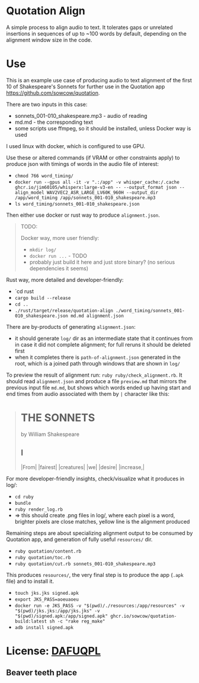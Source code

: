 # Quotation Align

A simple process to align audio to text.
It tolerates gaps or unrelated insertions in sequences of up to ~100 words by default, depending on the alignment window size in the code.

# Use

This is an example use case of producing audio to text alignment of the first 10 of Shakespeare's Sonnets for further use in the Quotation app https://github.com/sowcow/quotation.

There are two inputs in this case:
- sonnets_001-010_shakespeare.mp3 - audio of reading
- md.md - the corresponding text
- some scripts use ffmpeg, so it should be installed, unless Docker way is used

I used linux with docker, which is configured to use GPU.

Use these or altered commands (if VRAM or other constraints apply) to produce json with timings of words in the audio file of interest:

- `chmod 766 word_timing/`
- `docker run --gpus all -it -v ".:/app" -v whisper_cache:/.cache ghcr.io/jim60105/whisperx:large-v3-en -- --output_format json --align_model WAV2VEC2_ASR_LARGE_LV60K_960H --output_dir /app/word_timing /app/sonnets_001-010_shakespeare.mp3`
- `ls word_timing/sonnets_001-010_shakespeare.json`

Then either use docker or rust way to produce `alignment.json`.

> TODO:
>
> Docker way, more user friendly:
> - `mkdir log/`
> - `docker run ...` - TODO
> - probably just build it here and just store binary? (no serious dependencies it seems)

Rust way, more detailed and developer-friendly:
- `cd rust
- `cargo build --release`
- `cd ..`
- `./rust/target/release/quotation-align ./word_timing/sonnets_001-010_shakespeare.json md.md alignment.json`

There are by-products of generating `alignment.json`:
- it should generate `log/` dir as an intermediate state that it continues from in case it did not complete alignment; for full reruns it should be deleted first
- when it completes there is `path-of-alignment.json` generated in the root, which is a joined path through windows that are shown in `log/`

To preview the result of alignment run: `ruby ruby/check_alignment.rb`.
It should read `alignment.json` and produce a file `preview.md` that mirrors the previous input file `md.md`, but shows which words ended up having start and end times from audio associated with them by `|` character like this:

> # THE SONNETS
> 
> by William Shakespeare
> 
> ## I
> 
> |From| |fairest| |creatures| |we| |desire| |increase,|

For more developer-friendly insights, check/visualize what it produces in log/:
- `cd ruby`
- `bundle`
- `ruby render_log.rb`
- => this should create .png files in log/, where each pixel is a word, brighter pixels are close matches, yellow line is the alignment produced

Remaining steps are about specializing alignment output to be consumed by Quotation app, and generation of fully useful `resources/` dir.

- `ruby quotation/content.rb`
- `ruby quotation/toc.rb`
- `ruby quotation/cut.rb sonnets_001-010_shakespeare.mp3`

This produces `resources/`, the very final step is to produce the app (`.apk` file) and to install it.

- `touch jks.jks signed.apk`
- `export JKS_PASS=aoeuaoeu`
- `docker run -e JKS_PASS -v "$(pwd)/./resources:/app/resources" -v "$(pwd)/jks.jks:/app/jks.jks" -v "$(pwd)/signed.apk:/app/signed.apk" ghcr.io/sowcow/quotation-build:latest sh -c "rake reg_make"`
- `adb install signed.apk`

# License: [DAFUQPL](https://github.com/dafuqpl/dafuqpl)

## Beaver teeth place

